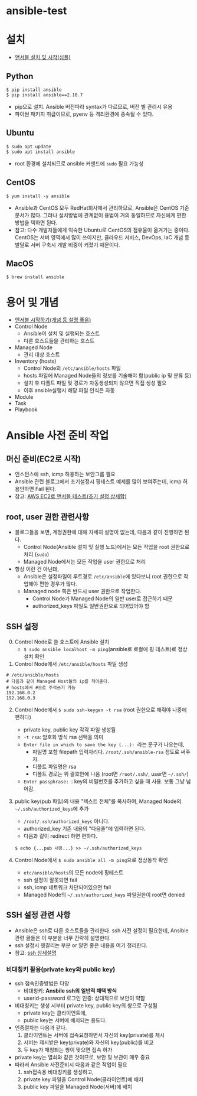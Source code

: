 # ansible-test

# 설치
- [앤서블 설치 및 시작(심플)](https://league-cat.tistory.com/376)

## Python
    $ pip install ansible
    $ pip install ansible==2.10.7
- pip으로 설치. Ansible 버전따라 syntax가 다르므로, 버전 별 관리시 유용
- 파이썬 패키지 취급이므로, pyenv 등 격리환경에 종속될 수 있다.

## Ubuntu
    $ sudo apt update
    $ sudo apt install ansible
- root 환경에 설치되므로 ansible 커맨드에 `sudo` 필요 가능성

## CentOS
    $ yum install -y ansible
- Ansible과 CentOS 모두 RedHat회사에서 관리하므로, Ansible은 CentOS 기준 문서가 많다. 그러나 설치방법에 관계없이 용법이 거의 동일하므로 자신에게 편한 방법을 택하면 된다.
- 참고: 다수 개발자들에게 익숙한 Ubuntu로 CentOS의 점유율이 옮겨가는 중이다. CentOS는 서버 영역에서 많이 쓰이지만, 클라우드 서비스, DevOps, IaC 개념 등 발달로 서버 구축시 개발 비중이 커졌기 때문이다.

## MacOS
    $ brew install ansible

# 용어 및 개념
- [앤서블 시작하기(개념 등 설명 좋음)](https://wikidocs.net/130113)
- Control Node
    - Ansible이 설치 및 실행되는 호스트
    - 다른 호스트들을 관리하는 호스트
- Managed Node
    - 관리 대상 호스트
- Inventory (hosts)
    - Control Node의 `/etc/ansible/hosts` 파일
    - hosts 파일에 Managed Node들의 정보를 기술해야 함(public ip 및 분류 등)
    - 설치 후 디폴트 파일 및 경로가 자동생성되지 않으면 직접 생성 필요
    - 이후 ansible실행시 해당 파일 인식은 자동
- Module
- Task
- Playbook

# Ansible 사전 준비 작업
## 머신 준비(EC2로 시작)
- 인스턴스에 ssh, icmp 허용하는 보안그룹 필요
- Ansible 관련 블로그에서 초기설정시 핑테스트 예제를 많이 보여주는데, icmp 허용안하면 Fail 된다.
- 참고: [AWS EC2로 앤서블 테스트(초기 설정 상세함)](https://jojoldu.tistory.com/432)

## root, user 권한 관련사항
- 블로그들을 보면, 계정권한에 대해 자세히 설명이 없는데, 다음과 같이 진행하면 된다.
    - Control Node(Ansible 설치 및 실행 노드)에서는 모든 작업을 root 권한으로 처리 (`sudo`)
    - Managed Node에서는 모든 작업을 user 권한으로 처리
- 항상 이런 건 아닌데,
    - Ansible은 설정파일이 루트경로 `/etc/ansible`에 있다보니 root 권한으로 작업해야 편한 경우가 많다.
    - Managed node 쪽은 반드시 user 권한으로 작업한다.
        - Control Node가 Managed Node의 일반 user로 접근하기 때문
        - authorized_keys 파일도 일반권한으로 되어있어야 함

## SSH 설정
0. Control Node로 쓸 호스트에 Ansible 설치
    - `$ sudo ansible localhost -m ping`(ansible로 로컬에 핑 테스트)로 정상설치 확인
1. Control Node에서 `/etc/ansible/hosts` 파일 생성
```
# /etc/ansible/hosts
# 다음과 같이 Managed Host들의 ip를 적어준다.
# hosts에서 #으로 주석쓰기 가능
192.168.0.2
192.168.0.3
```

2. Control Node에서 `$ sudo ssh-keygen -t rsa` (root 권한으로 해줘야 나중에 편하다)
    - private key, public key 각각 파일 생성됨
    - `-t rsa`: 암호화 방식 rsa 선택을 의미
    - `Enter file in which to save the key (...): `라는 문구가 나오는데,
        - 파일명 포함 filepath 입력자리다. `/root/.ssh/ansible-rsa` 정도로 써주자.
        - 디폴트 파일명은 rsa
        - 디폴트 경로는 위 괄호안에 나옴 (root면 `/root/.ssh/`, user면 `~/.ssh/`)
    - `Enter passphrase: `: key의 비밀번호를 추가하고 싶을 때 사용. 보통 그냥 넘어감.

3. public key(pub 파일)의 내용 "텍스트 전체"를 복사하여, Managed Node의 `~/.ssh/authorized_keys`에 추가
    - `/root/.ssh/authorized_keys` 아니다.
    - authorized_key 기존 내용의 "다음줄"에 입력하면 된다.
    - 다음과 같이 redirect 하면 편하다.
    ```
    $ echo {...pub 내용...} >> ~/.ssh/authorized_keys
    ```
4. Control Node에서 `$ sudo ansible all -m ping`으로 정상동작 확인
    - `etc/ansible/hosts`의 모든 node에 핑테스트
    - ssh 설정이 잘못되면 fail
    - ssh, icmp 네트워크 차단되어있으면 fail
    - Managed Node의 `~/.ssh/authorized_keys` 파일권한이 root면 denied


## SSH 설정 관련 사항
- Ansible은 ssh로 다른 호스트들을 관리한다. ssh 사전 설정이 필요한데, Ansible 관련 글들은 이 부분을 너무 간략히 설명한다.
- ssh 설정시 헷갈리는 부분 or 알면 좋은 내용을 여기 정리한다.
- 참고: [ssh 상세설명](https://danthetech.netlify.app/Backend/configure-ssh-key-based-authentication-on-a-linux-server)

### 비대칭키 활용(private key와 public key)
- ssh 접속인증방법은 다양
    - 비대칭키: **Ansbile ssh의 일반적 채택 방식**
    - userid-password 로그인 인증: 상대적으로 보안이 약함
- 비대칭키는 생성 시부터 private key, public key의 쌍으로 구성됨
    - private key는 클라이언트에,
    - public key는 서버에 배치되는 용도다.
- 인증절차는 다음과 같다.
    1. 클라이언트는 서버에 접속요청하면서 자신의 key(private)를 제시
    2. 서버는 제시받은 key(private)와 자신의 key(public)를 비교
    3. 두 key가 매칭되는 쌍이 맞으면 접속 허가
- private key는 열쇠와 같은 것이므로, 보안 및 보관이 매우 중요
- 따라서 Ansible 사전준비시 다음과 같은 작업이 필요
    1. ssh접속용 비대칭키를 생성하고,
    2. private key 파일을 Control Node(클라이언트)에 배치
    3. public key 파일을 Managed Node(서버)에 배치


